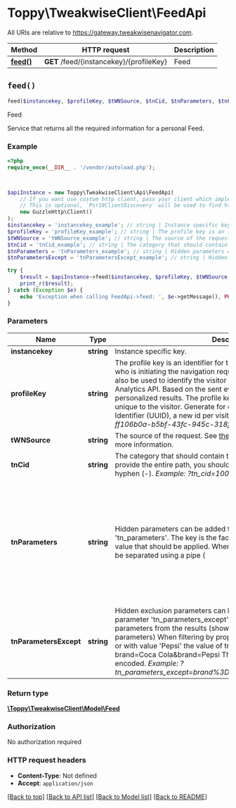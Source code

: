 # Toppy\TweakwiseClient\FeedApi

All URIs are relative to https://gateway.tweakwisenavigator.com.

Method | HTTP request | Description
------------- | ------------- | -------------
[**feed()**](FeedApi.md#feed) | **GET** /feed/{instancekey}/{profileKey} | Feed


## `feed()`

```php
feed($instancekey, $profileKey, $tWNSource, $tnCid, $tnParameters, $tnParametersExcept): \Toppy\TweakwiseClient\Model\Feed
```

Feed

Service that returns all the required information for a personal Feed.

### Example

```php
<?php
require_once(__DIR__ . '/vendor/autoload.php');



$apiInstance = new Toppy\TweakwiseClient\Api\FeedApi(
    // If you want use custom http client, pass your client which implements `Psr\Http\Client\ClientInterface`.
    // This is optional, `Psr18ClientDiscovery` will be used to find http client. For instance `GuzzleHttp\Client` implements that interface
    new GuzzleHttp\Client()
);
$instancekey = 'instancekey_example'; // string | Instance specific key.
$profileKey = 'profileKey_example'; // string | The profile key is an identifier for the person browsing your website who is initiating the navigation requests. This same identifier should also be used to identify the visitor when sending events to our Analytics API. Based on the sent events, the visitor can receive personalized results.  The profile key can be any string as long as it is unique to the visitor. Generate for example a Universally Unique Identifier (UUID), a new id per visitor or use an account id.   *Example: ff106b0a-b5bf-43fc-945c-318f17cda425*
$tWNSource = 'tWNSource_example'; // string | The source of the request. See [the article on the request source](https://docs.tweakwise.com/reference/request-source) for more information.
$tnCid = 'tnCid_example'; // string | The category that should contain the filtered results. If you want to provide the entire path, you should include the categories divided by a hyphen (-).   *Example: ?tn_cid=100-150*
$tnParameters = 'tnParameters_example'; // string | Hidden parameters can be added to the URL by using the parameter 'tn_parameters'. The key is the facet URL-name. The value is the facet value that should be applied. When using multiple values they should be separated using a pipe (|).  When filtering drinks by property 'brand' with value 'Coca Cola' or 'Pepsi' and 'volume' 1L or 1.5L, the value of tn_parameters should be: brand=Coca Cola|Pepsi&volume=1L|1.5L  *Example: ?tn_parameters=brand%3DCoca%20Cola%7CPepsi%26volume%3D1L%7C1.5L*
$tnParametersExcept = 'tnParametersExcept_example'; // string | Hidden exclusion parameters can be added to the URL by using the parameter 'tn_parameters_except'.  This is used to exclude certain parameters from the results (show everything except specified parameters)  When filtering by property 'brand' with value 'Coca Cola' or with value 'Pepsi' the value of tn_parameters_except should be: brand=Coca Cola&brand=Pepsi  This value should then be URL encoded.  *Example: ?tn_parameters_except=brand%3DCoca%20Cola%26brand%3DPepsi*

try {
    $result = $apiInstance->feed($instancekey, $profileKey, $tWNSource, $tnCid, $tnParameters, $tnParametersExcept);
    print_r($result);
} catch (Exception $e) {
    echo 'Exception when calling FeedApi->feed: ', $e->getMessage(), PHP_EOL;
}
```

### Parameters

Name | Type | Description  | Notes
------------- | ------------- | ------------- | -------------
 **instancekey** | **string**| Instance specific key. |
 **profileKey** | **string**| The profile key is an identifier for the person browsing your website who is initiating the navigation requests. This same identifier should also be used to identify the visitor when sending events to our Analytics API. Based on the sent events, the visitor can receive personalized results.  The profile key can be any string as long as it is unique to the visitor. Generate for example a Universally Unique Identifier (UUID), a new id per visitor or use an account id.   *Example: ff106b0a-b5bf-43fc-945c-318f17cda425* |
 **tWNSource** | **string**| The source of the request. See [the article on the request source](https://docs.tweakwise.com/reference/request-source) for more information. | [optional]
 **tnCid** | **string**| The category that should contain the filtered results. If you want to provide the entire path, you should include the categories divided by a hyphen (-).   *Example: ?tn_cid&#x3D;100-150* | [optional]
 **tnParameters** | **string**| Hidden parameters can be added to the URL by using the parameter &#39;tn_parameters&#39;. The key is the facet URL-name. The value is the facet value that should be applied. When using multiple values they should be separated using a pipe (|).  When filtering drinks by property &#39;brand&#39; with value &#39;Coca Cola&#39; or &#39;Pepsi&#39; and &#39;volume&#39; 1L or 1.5L, the value of tn_parameters should be: brand&#x3D;Coca Cola|Pepsi&amp;volume&#x3D;1L|1.5L  *Example: ?tn_parameters&#x3D;brand%3DCoca%20Cola%7CPepsi%26volume%3D1L%7C1.5L* | [optional]
 **tnParametersExcept** | **string**| Hidden exclusion parameters can be added to the URL by using the parameter &#39;tn_parameters_except&#39;.  This is used to exclude certain parameters from the results (show everything except specified parameters)  When filtering by property &#39;brand&#39; with value &#39;Coca Cola&#39; or with value &#39;Pepsi&#39; the value of tn_parameters_except should be: brand&#x3D;Coca Cola&amp;brand&#x3D;Pepsi  This value should then be URL encoded.  *Example: ?tn_parameters_except&#x3D;brand%3DCoca%20Cola%26brand%3DPepsi* | [optional]

### Return type

[**\Toppy\TweakwiseClient\Model\Feed**](../Model/Feed.md)

### Authorization

No authorization required

### HTTP request headers

- **Content-Type**: Not defined
- **Accept**: `application/json`

[[Back to top]](#) [[Back to API list]](../../README.md#endpoints)
[[Back to Model list]](../../README.md#models)
[[Back to README]](../../README.md)

